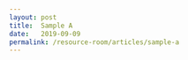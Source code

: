 ```yaml
---
layout: post
title:  Sample A
date:   2019-09-09
permalink: /resource-room/articles/sample-a
---
```

